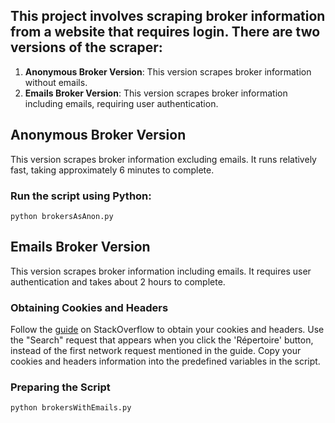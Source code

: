 
## This project involves scraping broker information from a website that requires login. There are two versions of the scraper:

1. **Anonymous Broker Version**: This version scrapes broker information without emails.
2. **Emails Broker Version**: This version scrapes broker information including emails, requiring user authentication.



## Anonymous Broker Version
  This version scrapes broker information excluding emails. It runs relatively fast, taking approximately 6 minutes to complete.
    
  ### Run the script using Python:
    python brokersAsAnon.py


## Emails Broker Version
  This version scrapes broker information including emails. It requires user authentication and takes about 2 hours to complete.

  ### Obtaining Cookies and Headers
  Follow the [guide](https://stackoverflow.com/questions/23102833/how-to-scrape-a-website-which-requires-login-using-python-and-beautifulsoup) on StackOverflow to obtain your cookies and headers.
  Use the "Search" request that appears when you click the 'Répertoire' button, instead of the first network request mentioned in the guide.
  Copy your cookies and headers information into the predefined variables in the script.
    
  ### Preparing the Script
    python brokersWithEmails.py
